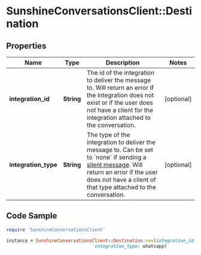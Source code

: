 # SunshineConversationsClient::Destination

## Properties

Name | Type | Description | Notes
------------ | ------------- | ------------- | -------------
**integration_id** | **String** | The id of the integration to deliver the message to. Will return an error if the integration does not exist or if the user does not have a client for the integration attached to the conversation.  | [optional] 
**integration_type** | **String** | The type of the integration to deliver the message to. Can be set to &#x60;none&#x60; if sending a [silent message](https://docs.smooch.io/guide/sending-messages/#silent-messages). Will return an error if the user does not have a client of that type attached to the conversation.  | [optional] 

## Code Sample

```ruby
require 'SunshineConversationsClient'

instance = SunshineConversationsClient::Destination.new(integration_id: 582dedf230e788746891281a,
                                 integration_type: whatsapp)
```


